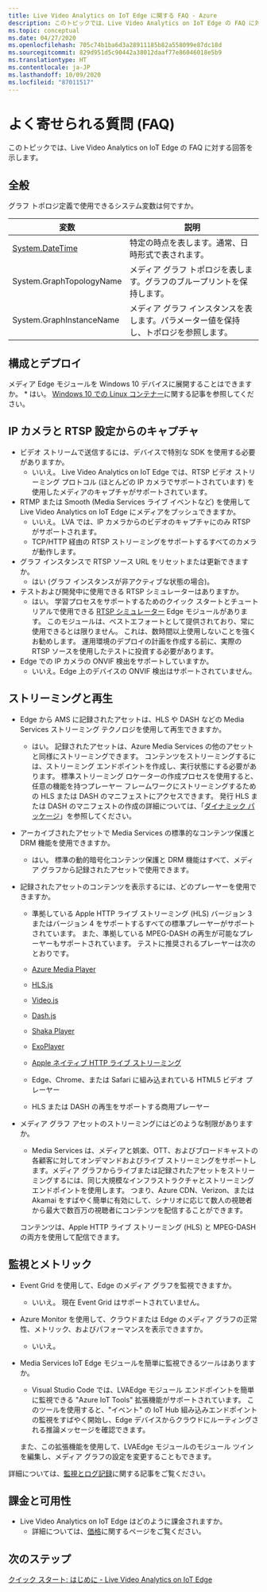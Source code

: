 ```yaml
---
title: Live Video Analytics on IoT Edge に関する FAQ - Azure
description: このトピックでは、Live Video Analytics on IoT Edge の FAQ に対する回答を示します。
ms.topic: conceptual
ms.date: 04/27/2020
ms.openlocfilehash: 705c74b1ba6d3a28911185b82a558099e87dc18d
ms.sourcegitcommit: 829d951d5c90442a38012daaf77e86046018e5b9
ms.translationtype: HT
ms.contentlocale: ja-JP
ms.lasthandoff: 10/09/2020
ms.locfileid: "87011517"
---
```

# <a name="frequently-asked-questions-faqs"></a>よく寄せられる質問 (FAQ)

このトピックでは、Live Video Analytics on IoT Edge の FAQ に対する回答を示します。

## <a name="general"></a>全般

グラフ トポロジ定義で使用できるシステム変数は何ですか。

|変数   |説明|
|---|---|
|[System.DateTime](/dotnet/framework/data/adonet/sql/linq/system-datetime-methods)|特定の時点を表します。通常、日時形式で表されます。|
|System.GraphTopologyName   |メディア グラフ トポロジを表します。グラフのブループリントを保持します。|
|System.GraphInstanceName|  メディア グラフ インスタンスを表します。パラメーター値を保持し、トポロジを参照します。|

## <a name="configuration-and-deployment"></a>構成とデプロイ

メディア Edge モジュールを Windows 10 デバイスに展開することはできますか。
    * はい。 [Windows 10 での Linux コンテナー](/virtualization/windowscontainers/deploy-containers/linux-containers)に関する記事を参照してください。

## <a name="capture-from-ip-camera-and-rtsp-settings"></a>IP カメラと RTSP 設定からのキャプチャ

* ビデオ ストリームで送信するには、デバイスで特別な SDK を使用する必要がありますか。
    * いいえ。 Live Video Analytics on IoT Edge では、RTSP ビデオ ストリーミング プロトコル (ほとんどの IP カメラでサポートされています) を使用したメディアのキャプチャがサポートされています。
* RTMP または Smooth (Media Services ライブ イベントなど) を使用して Live Video Analytics on IoT Edge にメディアをプッシュできますか。
    * いいえ。 LVA では、IP カメラからのビデオのキャプチャにのみ RTSP がサポートされます。
    * TCP/HTTP 経由の RTSP ストリーミングをサポートするすべてのカメラが動作します。 
* グラフ インスタンスで RTSP ソース URL をリセットまたは更新できますか。
    * はい (グラフ インスタンスが非アクティブな状態の場合)。  
* テストおよび開発中に使用できる RTSP シミュレーターはありますか。
    * はい。 学習プロセスをサポートするためのクイック スタートとチュートリアルで使用できる [RTSP シミュレーター](https://github.com/Azure/live-video-analytics/tree/master/utilities/rtspsim-live555) Edge モジュールがあります。 このモジュールは、ベストエフォートとして提供されており、常に使用できるとは限りません。 これは、数時間以上使用しないことを強くお勧めします。 運用環境のデプロイの計画を作成する前に、実際の RTSP ソースを使用したテストに投資する必要があります。
* Edge での IP カメラの ONVIF 検出をサポートしていますか。
    * いいえ。Edge 上のデバイスの ONVIF 検出はサポートされていません。

## <a name="streaming-and-playback"></a>ストリーミングと再生

* Edge から AMS に記録されたアセットは、HLS や DASH などの Media Services ストリーミング テクノロジを使用して再生できますか。
    * はい。 記録されたアセットは、Azure Media Services の他のアセットと同様にストリーミングできます。 コンテンツをストリーミングするには、ストリーミング エンドポイントを作成し、実行状態にする必要があります。 標準ストリーミング ロケーターの作成プロセスを使用すると、任意の機能を持つプレーヤー フレームワークにストリーミングするための HLS または DASH のマニフェストにアクセスできます。 発行 HLS または DASH のマニフェストの作成の詳細については、「[ダイナミック パッケージ](../latest/dynamic-packaging-overview.md)」を参照してください。
* アーカイブされたアセットで Media Services の標準的なコンテンツ保護と DRM 機能を使用できますか。
    * はい。 標準の動的暗号化コンテンツ保護と DRM 機能はすべて、メディア グラフから記録されたアセットで使用できます。
* 記録されたアセットのコンテンツを表示するには、どのプレーヤーを使用できますか。
   * 準拠している Apple HTTP ライブ ストリーミング (HLS) バージョン 3 またはバージョン 4 をサポートするすべての標準プレーヤーがサポートされています。 また、準拠している MPEG-DASH の再生が可能なプレーヤーもサポートされています。
    テストに推奨されるプレーヤーは次のとおりです。

    * [Azure Media Player](../latest/use-azure-media-player.md)
    * [HLS.js](https://hls-js.netlify.app/demo/)
    * [Video.js](https://videojs.com/)
    * [Dash.js](https://github.com/Dash-Industry-Forum/dash.js/wiki)
    * [Shaka Player](https://github.com/google/shaka-player)
    * [ExoPlayer](https://github.com/google/ExoPlayer)
    * [Apple ネイティブ HTTP ライブ ストリーミング](https://developer.apple.com/streaming/)
    * Edge、Chrome、または Safari に組み込まれている HTML5 ビデオ プレーヤー
    * HLS または DASH の再生をサポートする商用プレーヤー
* メディア グラフ アセットのストリーミングにはどのような制限がありますか。
    * Media Services は、メディアと娯楽、OTT、およびブロードキャストの各顧客に対してオンデマンドおよびライブ ストリーミングをサポートします。メディア グラフからライブまたは記録されたアセットをストリーミングするには、同じ大規模なインフラストラクチャとストリーミング エンドポイントを使用します。 つまり、Azure CDN、Verizon、または Akamai をすばやく簡単に有効にして、シナリオに応じて数人の視聴者から最大で数百万の視聴者にコンテンツを配信することができます。

    コンテンツは、Apple HTTP ライブ ストリーミング (HLS) と MPEG-DASH の両方を使用して配信できます。

## <a name="monitoring-and-metrics"></a>監視とメトリック

* Event Grid を使用して、Edge のメディア グラフを監視できますか。
    * いいえ。 現在 Event Grid はサポートされていません。
* Azure Monitor を使用して、クラウドまたは Edge のメディア グラフの正常性、メトリック、およびパフォーマンスを表示できますか。
    * いいえ。
* Media Services IoT Edge モジュールを簡単に監視できるツールはありますか。
    * Visual Studio Code では、LVAEdge モジュール エンドポイントを簡単に監視できる "Azure IoT Tools" 拡張機能がサポートされています。 このツールを使用すると、"イベント" の IoT Hub 組み込みエンドポイントの監視をすばやく開始し、Edge デバイスからクラウドにルーティングされる推論メッセージを確認できます。 

    また、この拡張機能を使用して、LVAEdge モジュールのモジュール ツインを編集し、メディア グラフの設定を変更することもできます。

詳細については、[監視とログ記録](monitoring-logging.md)に関する記事をご覧ください。

## <a name="billing-and-availability"></a>課金と可用性

* Live Video Analytics on IoT Edge はどのように課金されますか。
    * 詳細については、[価格](https://azure.microsoft.com/pricing/details/media-services/)に関するページをご覧ください。

## <a name="next-steps"></a>次のステップ

[クイック スタート: はじめに - Live Video Analytics on IoT Edge](get-started-detect-motion-emit-events-quickstart.md)
